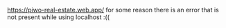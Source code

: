 https://piwo-real-estate.web.app/
for some reason there is an error that is not present while using localhost :((
